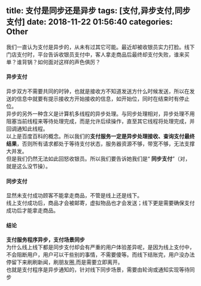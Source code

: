 title: 支付是同步还是异步
tags: [支付,异步支付,同步支付]
date: 2018-11-22 01:56:40
categories: Other
---
我们一直认为支付是异步的，从未有过其它可能。最近却被收银员实力打脸。线下门店支付时，平台告诉收银员支付中，客人拿走商品后最终却支付失败，谁来买单？谁背锅？如何面对这样的声色俱厉？    
#### 异步支付  
异步双方不需要共同的时钟，也就是接收方不知道发送方什么时候发送，所以在发送的信息中就要有提示接收方开始接收的信息，如开始位，同时在结束时有停止位。  
异步的另外一种含义是计算机多线程的异步处理。与同步处理相对，异步处理不用阻塞当前线程来等待处理完成，而是允许后续操作，直至其它线程将处理完成，并回调通知此线程。  
以上是百度百科的概念。所以我们的<strong>支付服务一定是异步处理接收、查询支付最终结果</strong>，否则所有请求都处于等待支付状态，服务器资源不够，带宽不够，无法支撑大并发。  
但是我们仍然无法如此回怒收银员。所以我们要告诉她我们是“
<strong>同步支付</strong>”（对，就是这么没节操）。  
<!--more--> 
#### 同步支付
显然未支付成功顾客不能拿走商品，不管是线上还是线下。  
线上支付成功后，商品才会被邮寄，虚拟物品也才会发送；线下更是需要确保支付成功后才能拿走商品。

#### 结论
<strong>支付服务程序异步，支付场景同步</strong>  
为什么线上线下都是同步支付却会有严重的用户体验差异呢，是因为线上支付中，不会阻断用户，用户可以干些别的事情，不需要傻等。而线下结账完，用户没办法停留下来刷刷新闻，刷朋友圈,而是需要立即离开。  
也就是支付程序是异步通知的，针对线下同步场景，需要由轮询或通知实现等待同步